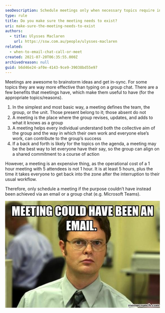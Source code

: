```yaml
---
seoDescription: Schedule meetings only when necessary topics require in-person discussion or collaboration to achieve collective understanding and alignment.
type: rule
title: Do you make sure the meeting needs to exist?
uri: make-sure-the-meeting-needs-to-exist
authors:
  - title: Ulysses Maclaren
    url: https://ssw.com.au/people/ulysses-maclaren
related:
  - when-to-email-chat-call-or-meet
created: 2021-07-20T06:35:55.000Z
archivedreason: null
guid: b6d46e24-af0e-4143-9ce9-39038bd55e97
---
```


Meetings are awesome to brainstorm ideas and get in-sync. For some topics they are way more effective than typing on a group chat. There are a few benefits that meetings have, which make them useful to have (for the appropriate topics/reasons).

<!--endintro-->

1. In the simplest and most basic way, a meeting defines the team, the group, or the unit. Those present belong to it; those absent do not
2. A meeting is the place where the group revises, updates, and adds to what it knows as a group
3. A meeting helps every individual understand both the collective aim of the group and the way in which their own work and everyone else’s work, can contribute to the group’s success
4. If a back and forth is likely for the topics on the agenda, a meeting may be the best way to let everyone have their say, so the group can align on a shared commitment to a course of action

However, a meeting is an expensive thing, as the operational cost of a 1 hour meeting with 5 attendees is not 1 hour. It is at least 5 hours, plus the time it takes everyone to get back into the zone after the interruption to their usual workflow.

Therefore, only schedule a meeting if the purpose couldn’t have instead been achieved via an email or a group chat (e.g. Microsoft Teams).

![](meeting-could-be-email.jpg)
